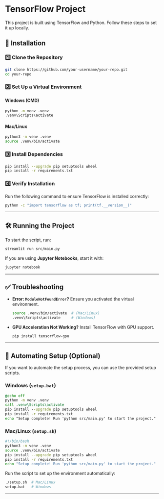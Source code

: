 # TensorFlow Project

This project is built using TensorFlow and Python. Follow these steps to set it up locally.

## 👥 Installation

### 1️⃣ Clone the Repository
```bash
git clone https://github.com/your-username/your-repo.git
cd your-repo
```

### 2️⃣ Set Up a Virtual Environment

#### **Windows (CMD)**
```cmd
python -m venv .venv
.venv\Scripts\activate
```

#### **Mac/Linux**
```bash
python3 -m venv .venv
source .venv/bin/activate
```

### 3️⃣ Install Dependencies
```bash
pip install --upgrade pip setuptools wheel
pip install -r requirements.txt
```

### 4️⃣ Verify Installation
Run the following command to ensure TensorFlow is installed correctly:
```bash
python -c "import tensorflow as tf; print(tf.__version__)"
```

---

## 🛠 Running the Project

To start the script, run:
```bash
streamlit run src/main.py
```

If you are using **Jupyter Notebooks**, start it with:
```bash
jupyter notebook
```

---

## ✅ Troubleshooting
- **Error: `ModuleNotFoundError`?** Ensure you activated the virtual environment.
  ```bash
  source .venv/bin/activate  # (Mac/Linux)
  .venv\Scripts\activate     # (Windows)
  ```
- **GPU Acceleration Not Working?** Install TensorFlow with GPU support.
  ```bash
  pip install tensorflow-gpu
  ```

---

## 🔨 Automating Setup (Optional)
If you want to automate the setup process, you can use the provided setup scripts.

### **Windows (`setup.bat`)**
```bat
@echo off
python -m venv .venv
call .venv\Scripts\activate
pip install --upgrade pip setuptools wheel
pip install -r requirements.txt
echo "Setup complete! Run 'python src/main.py' to start the project."
```

### **Mac/Linux (`setup.sh`)**
```bash
#!/bin/bash
python3 -m venv .venv
source .venv/bin/activate
pip install --upgrade pip setuptools wheel
pip install -r requirements.txt
echo "Setup complete! Run 'python src/main.py' to start the project."
```

Run the script to set up the environment automatically:
```bash
./setup.sh  # Mac/Linux
setup.bat   # Windows
```

---


